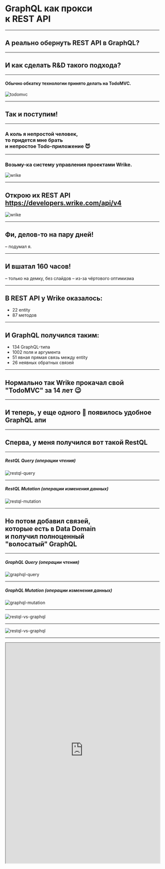 # GraphQL как прокси <br/>к REST API

-----

## А реально обернуть REST API в GraphQL? <!-- .element: class="red" -->

-----

## И как сделать R&D такого подхода? <!-- .element: class="orange" -->

-----

#### Обычно обкатку технологии принято делать на TodoMVC.

![todomvc](./todomvc.png) <!-- .element: style="max-width: 800px;" class="plain" -->

-----

## Так и поступим!

-----

### А коль я <span class="red">непростой</span> человек, <br/>то придется мне брать <br/>и <span class="red">непростое</span> Todo-приложение 😈

-----

### Возьму-ка систему управления проектами Wrike.

![wrike](./wrike.png) <!-- .element: style="max-width: 1200px;" class="plain" -->

-----

## Открою их REST API <https://developers.wrike.com/api/v4>

![wrike](./wrike-api.png) <!-- .element: style="max-width: 800px;" class="plain" -->

-----

## Фи, делов-то **на пару дней!** <!-- .element: class="orange" -->

– подумал я.

-----

## И вшатал **160 часов!** <!-- .element: class="orange" -->

– только на демку, без слайдов <!-- .element: class="fragment" -->
– из-за чёртового оптимизма <!-- .element: class="fragment" -->

-----

## В REST API у Wrike оказалось:

- 22 entity
- 87 методов

-----

## И GraphQL получился таким: <!-- .element: class="orange" -->

- 134 GraphQL-типа
- 1002 поля и аргумента
- 51 явная прямая связь между entity
- 26 неявных обратных связей

-----

## Нормально так Wrike прокачал свой "TodoMVC" за 14 лет 😉

-----

## И теперь, у еще одного 🦄 появилось <span class="green">удобное</span> GraphQL апи

-----

## Сперва, у меня получился вот такой RestQL

-----

##### RestQL Query (операции чтения)

![restql-query](./restql-query.png) <!-- .element: style="max-width: 800px;" class="plain" -->

-----

##### RestQL Mutation (операции изменения данных)

![restql-mutation](./restql-mutation.png) <!-- .element: style="max-width: 800px;" class="plain" -->

-----

## Но потом добавил связей, <br/> которые есть в Data Domain<br/> и получил полноценный<br/> <span class="red">"волосатый" GraphQL</span>

-----

##### GraphQL Query (операции чтения)

![graphql-query](./graphql-query.png) <!-- .element: style="max-width: 800px;" class="plain" -->

-----

##### GraphQL Mutation (операции изменения данных)

![graphql-mutation](./graphql-mutation.png) <!-- .element: style="max-width: 800px;" class="plain" -->

-----

![restql-vs-graphql](./restql-vs-graphql.png) <!-- .element: style="max-width: 1100px;" class="plain" -->

-----

![restql-vs-graphql](./restql-vs-graphql.png) <!-- .element: style="max-width: 1100px; filter: saturate(500);" class="plain" -->

-----

<iframe src="https://graphql-wrike.herokuapp.com/?query=mutation%20CreateTask%20%7B%0A%20%20taskCreate%28%0A%20%20%20%20folderId%3A%20%22IEADMUW4I4OE37IV%22%2C%0A%20%20%20%20task%3A%20%7B%0A%20%20%20%20%20%20title%3A%20%22Make%20Holy%20JS%20Talk%22%2C%0A%20%20%20%20%20%20status%3A%20Deferred%2C%0A%20%20%20%20%20%20responsibles%3A%20%5B%22KUAHNM4I%22%5D%0A%20%20%20%20%7D%0A%20%20%29%20%7B%0A%20%20%20%20id%0A%20%20%20%20title%0A%20%20%20%20responsibles%20%7B%0A%20%20%20%20%20%20firstName%0A%20%20%20%20%20%20lastName%0A%20%20%20%20%20%20tasksResponsible%28%0A%20%20%20%20%20%20%20%20filter%3A%20%7B%20status%3A%20Deferred%20%7D%20%0A%20%20%20%20%20%20%20%20limit%3A%205%2C%20%0A%20%20%20%20%20%20%20%20sort%3A%20CREATED_DATE_DESC%29%20%0A%20%20%20%20%20%20%7B%0A%20%20%20%20%20%20%20%20%20%20id%0A%20%20%20%20%20%20%20%20%20%20title%0A%20%20%20%20%20%20%20%20%20%20status%0A%20%20%20%20%20%20%20%20%20%20description%0A%20%20%20%20%20%20%20%20%20%20createdDate%0A%20%20%20%20%20%20%7D%0A%20%20%20%20%7D%0A%20%20%7D%0A%7D%0A%0Aquery%20CustomData%20%7B%0A%20%20lastTwoCompletedTasks%3A%20taskFindMany%28%0A%20%20%20%20filter%3A%20%7B%20status%3A%20Completed%20%7D%0A%20%20%20%20limit%3A%202%0A%20%20%20%20sort%3A%20COMPLETED_DATE_DESC%0A%20%20%29%20%7B%0A%20%20%20%20id%0A%20%20%20%20title%0A%20%20%20%20status%0A%20%20%20%20completedDate%0A%20%20%7D%0A%20%20lastTwoNewTasks%3A%20taskFindMany%28%0A%20%20%20%20filter%3A%20%7B%20status%3A%20Active%7D%0A%20%20%20%20limit%3A%203%0A%20%20%20%20sort%3A%20CREATED_DATE_DESC%0A%20%20%29%20%7B%0A%20%20%20%20id%0A%20%20%20%20title%0A%20%20%20%20status%0A%20%20%20%20createdDate%0A%20%20%7D%0A%7D" width="100%" height="720px" />
